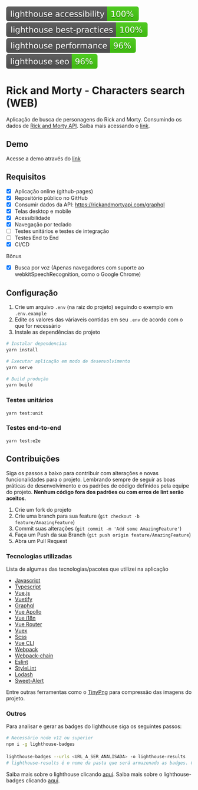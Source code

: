 [![Lighthouse Accessibility Badge](./lighthouse-results/lighthouse_accessibility.svg)](https://github.com/GuilhermeAB/ingaia-web)
[![Lighthouse Best Practices Badge](./lighthouse-results/lighthouse_best-practices.svg)](https://github.com/GuilhermeAB/ingaia-web)
[![Lighthouse Performance Badge](./lighthouse-results/lighthouse_performance.svg)](https://github.com/GuilhermeAB/ingaia-web)
[![Lighthouse SEO Badge](./lighthouse-results/lighthouse_seo.svg)](https://github.com/GuilhermeAB/ingaia-web)

# Rick and Morty - Characters search (WEB)
Aplicação de busca de personagens do Rick and Morty. Consumindo os dados de [Rick and Morty API](https://rickandmortyapi.com/graphql). Saiba mais acessando o [link](https://rickandmortyapi.com/).

## Demo
Acesse a demo através do [link](https://guilhermeab.github.io/rick-and-morty-web/#/)

## Requisitos

- [x] Aplicação online (github-pages)
- [x] Repositório público no GitHub
- [x] Consumir dados da API: https://rickandmortyapi.com/graphql
- [x] Telas desktop e mobile
- [x] Acessibilidade
- [x] Navegação por teclado
- [ ] Testes unitários e testes de integração
- [ ] Testes End to End
- [x] CI/CD

Bônus

- [x] Busca por voz (Apenas navegadores com suporte ao webkitSpeechRecognition, como o Google Chrome)

## Configuração

1. Crie um arquivo `.env` (na raiz do projeto) seguindo o exemplo em `.env.example`
2. Edite os valores das váriaveis contidas em seu `.env` de acordo com o que for necessário
3. Instale as dependências do projeto

```sh
# Instalar dependencias
yarn install
```

```sh
# Executar aplicação em modo de desenvolvimento
yarn serve
```

```sh
# Build produção
yarn build
```

### Testes unitários
```
yarn test:unit
```

### Testes end-to-end
```
yarn test:e2e
```

## Contribuições

Siga os passos a baixo para contribuir com alterações e novas funcionalidades para o projeto. Lembrando sempre de seguir as boas práticas de desenvolvimento e os padrões de código definidos pela equipe do projeto. **Nenhum código fora dos padrões ou com erros de lint serão aceitos**.

1. Crie um fork do projeto
2. Crie uma branch para sua feature (`git checkout -b feature/AmazingFeature`)
3. Commit suas alterações (`git commit -m 'Add some AmazingFeature'`)
4. Faça um Push da sua Branch  (`git push origin feature/AmazingFeature`)
5. Abra um Pull Request

### Tecnologias utilizadas

Lista de algumas das tecnologias/pacotes que utilizei na aplicação

* [Javascript](https://www.javascript.com/)
* [Typescript](https://www.typescriptlang.org/)
* [Vue.js](https://vuejs.org/)
* [Vuetify](https://vuetifyjs.com/en/)
* [Graphql](https://graphql.org/)
* [Vue Apollo](https://apollo.vuejs.org/)
* [Vue i18n](https://kazupon.github.io/vue-i18n/)
* [Vue Router](https://router.vuejs.org/)
* [Vuex](https://vuex.vuejs.org/)
* [Scss](https://sass-lang.com/)
* [Vue CLI](https://cli.vuejs.org/)
* [Webpack](https://webpack.js.org/)
* [Webpack-chain](https://github.com/neutrinojs/webpack-chain)
* [Eslint](https://eslint.org/)
* [StyleLint](https://stylelint.io/)
* [Lodash](https://lodash.com/)
* [Sweet-Alert](https://sweetalert2.github.io/)

Entre outras ferramentas como o [TinyPng](https://tinypng.com/) para compressão das imagens do projeto.


### Outros

Para analisar e gerar as badges do lighthouse siga os seguintes passos:

```sh
# Necessário node v12 ou superior
npm i -g lighthouse-badges

lighthouse-badges --urls <URL_A_SER_ANALISADA> -o lighthouse-results
# lighthouse-results é o nome da pasta que será armazenado as badges. Caso deseje analisar mais de um url, separe-as por espaço
```
Saiba mais sobre o lighthouse clicando [aqui](https://developers.google.com/web/tools/lighthouse). Saiba mais sobre o lighthouse-badges clicando [aqui](https://github.com/emazzotta/lighthouse-badges).

